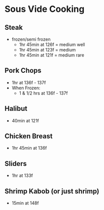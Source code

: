 # Sous Vide Cooking #

## Steak ##
- frozen/semi frozen
	- 1hr 45min at 126f = medium well
	- 1hr 45min at 123f = medium
	- 1hr 45min at 121f = medium rare

## Pork Chops ##
- 1hr at 136f - 137f
- When Frozen:
	- 1 & 1/2 hrs at 136f - 137f

## Halibut ##
- 40min at 121f

## Chicken Breast ##
- 1hr 45min at 136f

## Sliders ##
- 1hr at 133f

## Shrimp Kabob (or just shrimp) ##
- 15min at 148f
